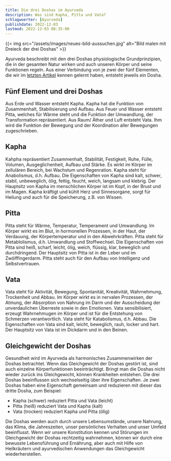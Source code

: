 ```yaml
---
title: Die drei Doshas im Ayurveda
description: Was sind Kapha, Pitta und Vata?
schlagwoerter: [Ayurveda]
publishdate: 2022-12-03
lastmod: 2022-12-03 08:35:00
---
```


{{< img src="/assets/images/neues-bild-aussuchen.jpg" alt="Bild malen mit Dreieck der drei Doshas" >}}

Ayurveda beschreibt mit den drei Doshas physiologische Grundprinzipien, die in der gesamten Natur wirken und auch unseren Körper und seine Funktionen regeln. Aus einer Verbindung von je zwei der fünf Elementen, die wir im [letzten Artikel][1] kennen gelernt haben, entsteht jeweils ein Dosha.


## Fünf Element und drei Doshas

Aus Erde und Wasser entsteht Kapha. Kapha hat die Funktion von Zusammenhalt, Stabilisierung und Aufbau. Aus Feuer und Wasser entsteht Pitta, welches für Wärme steht und die Funktion der Umwandlung, der Transformation repräsentiert. Aus Raum/ Äther und Luft entsteht Vata. Ihm wird die Funktion der Bewegung und der Koordination aller Bewegungen zugeschrieben.


## Kapha

Kahpha repräsentiert Zusammenhalt, Stabilität, Festigkeit, Ruhe, Fülle, Volumen, Ausgeglichenheit, Aufbau und Stärke. Es wirkt im Körper im zellulären Bereich, bei Wachstum und Regenration. Kapha steht für Anabolismus, d.h. Aufbau. Die Eigenschaften von Kapha sind kalt, schwer, stabil, unbeweglich, ölig, fettig, feucht, weich, langsam und klebrig. Der Hauptsitz von Kapha im menschlichen Körper ist im Kopf, in der Brust und im Magen. Kapha kräftigt und kühlt Herz und Sinnesorgane, sorgt für Heilung und auch für die Speicherung, z.B. von Wissen.


## Pitta

Pitta steht für Wärme, Temperatur, Temperament und Umwandlung. Im Körper wirkt es im Blut, in hormonellen Prozessen, in der Haut, der Verdauung, der Körpertemperatur und in den Abwehrkräften. Pitta steht für Metablolismus, d.h. Umwandlung und Stoffwechsel. Die Eigenschaften von Pitta sind heiß, scharf, leicht, ölig, weich, flüssig, klar, beweglich und durchdringend. Der Hauptsitz von Pitta ist in der Leber und im Zwölffingerdarm. Pitta steht auch für den Aufbau von Intelligenz und Selbstvertrauen.


## Vata

Vata steht für Aktivität, Bewegung, Spontanität, Kreativität, Wahrnehmung, Trockenheit und Abbau. Im Körper wirkt es in nervalen Prozessen, der Atmung, der Absorption von Nahrung im Darm und der Ausscheidung der unverdaulichen Überreste sowie in den Emotionen. Vata sensibilisiert, erzeugt Wahrnehmugen im Körper und ist für die Entstehung von Schmerzen verantwortlich. Vata steht für Katabolismus, d.h. Abbau. Die Eigenschaften von Vata sind kalt, leicht, beweglich, rauh, locker und hart. Der Hauptsitz von Vata ist im Dickdarm und in den Beinen. 


## Gleichgewicht der Doshas

Gesundheit wird im Ayurveda als harmonisches Zusammenwirken der Doshas betrachtet. Wenn das Gleichgewicht der Doshas gestört ist, sind auch einzelne Körperfunktionen beeinträchtigt. Bringt man die Doshas nicht wieder zurück ins Gleichgewicht, können Krankheiten entstehen. Die drei Doshas beeinflussen sich wechselseitig über ihre Eigenschaften. Je zwei Doshas haben eine Eigenschaft gemeinsam und reduzieren mit dieser das dritte Dosha, zum Beispiel:
- Kapha (schwer) reduziert Pitta und Vata (leicht)
- Pitta (heiß) reduziert Vata und Kapha (kalt)
- Vata (trocken) reduziert Kapha und Pitta (ölig)

Die Doshas werden auch durch unsere Lebensumstände, unsere Nahrung, das Klima, die Jahreszeiten, unser persönliches Verhalten und unser Umfeld beeinflusst. Wenn wir unsere Konstitution kennen und Störungen im Gleichgewicht der Doshas rechtzeitig wahrnehmen, können wir durch eine bewusste Lebensführung und Ernährung, aber auch mit Hilfe von Heilkräutern und ayurvedischen Anwendungen das Gleichgewicht wiederherstellen.


[1]: /artikel/2022/die-5-elemente-im-ayurveda/
